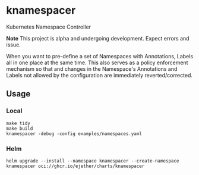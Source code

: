 # knamespacer

Kubernetes Namespace Controller

**Note** This project is alpha and undergoing development. Expect errors and issue.

When you want to pre-define a set of Namespaces with Annotations, Labels all in one place at the same time.
This also serves as a policy enforcement mechanism so that and changes in the Namespace's Annotations and Labels
not allowed by the configuration are immediately reverted/corrected.

## Usage

### Local

```shell
make tidy
make build
knamespacer -debug -config examples/namespaces.yaml
```

### Helm

`helm upgrade --install --namespace knamespacer --create-namespace knamespacer oci://ghcr.io/ejether/charts/knamespacer`
